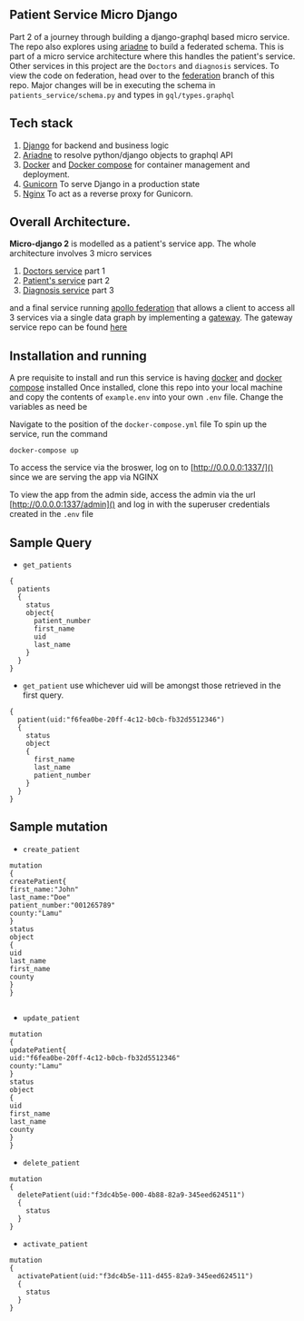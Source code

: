 ## Patient Service Micro Django
Part 2 of a journey through building a django-graphql based micro service.
The repo also explores using [ariadne](https://ariadnegraphql.org/) to build a federated schema.
This is part of a micro service architecture where this handles the patient's service. Other services in this project are the `Doctors` and `diagnosis` services.
 To view the code on federation, head over to the [federation](https://github.com/KimaruThagna/patient-microservice/tree/federation) branch of this repo.
 Major changes will be in executing the schema in `patients_service/schema.py` and types in `gql/types.graphql`
## Tech stack
1. [Django](https://www.djangoproject.com/) for backend and business logic
2. [Ariadne](https://ariadnegraphql.org/) to resolve python/django objects to graphql API
3. [Docker](https://docs.docker.com/get-docker/) and
 [Docker compose](https://docs.docker.com/compose/) for container management and deployment.
4. [Gunicorn](https://gunicorn.org/) To serve Django in a production state
5. [Nginx](https://www.nginx.com/) To act as a reverse proxy for Gunicorn.
 
## Overall Architecture.
**Micro-django 2** is modelled as a patient's service app. The whole architecture involves 3 micro services
1. [Doctors service](https://github.com/KimaruThagna/micro-django) part 1
2. [Patient's service](https://github.com/KimaruThagna/patient-microservice) part 2
3. [Diagnosis service](https://github.com/KimaruThagna/diagnosis-microservice) part 3

and a final service running [apollo federation](https://www.apollographql.com/docs/apollo-server/federation/introduction/) that allows a client to access all 3 services
via a single data graph by implementing a [gateway](https://www.apollographql.com/docs/apollo-server/federation/gateway/).
The gateway service repo can be found [here](https://github.com/KimaruThagna/hospital-federated)

## Installation and running
A pre requisite to install and run this service is 
having [docker]() and [docker compose]() installed
Once installed, clone this repo into your local machine  and copy the contents of `example.env` into your own `.env` file. 
Change the variables as need be

Navigate to the position of the `docker-compose.yml` file
To spin up the service, run the command
```apex
docker-compose up
```
To access the service via the broswer, log on to [http://0.0.0.0:1337/]() since we are serving the app via NGINX

To view the app from the admin side, access the admin via the url [http://0.0.0.0:1337/admin]() and log in with the superuser credentials created in the `.env` file

## Sample Query
- `get_patients`
```
{
  patients
  {
    status
    object{
      patient_number
      first_name
      uid
      last_name
    }
  }
}
```
- `get_patient`  use whichever uid will be amongst those retrieved in the first query.
```
{
  patient(uid:"f6fea0be-20ff-4c12-b0cb-fb32d5512346")
  {
    status
    object
    {
      first_name
      last_name
      patient_number
    }
  }
}
```

## Sample mutation
- ``create_patient``
```
mutation
{
createPatient{
first_name:"John"
last_name:"Doe"
patient_number:"001265789" 
county:"Lamu"
}
status
object
{
uid
last_name
first_name
county
}
}


```

-   `update_patient`

```
mutation
{
updatePatient{
uid:"f6fea0be-20ff-4c12-b0cb-fb32d5512346"
county:"Lamu"
}
status
object
{
uid
first_name
last_name
county
}
}

```

- `delete_patient`
```
mutation
{
  deletePatient(uid:"f3dc4b5e-000-4b88-82a9-345eed624511")
  {
    status
  }
}
```
- `activate_patient`
```
mutation
{
  activatePatient(uid:"f3dc4b5e-111-d455-82a9-345eed624511")
  {
    status
  }
}
```
